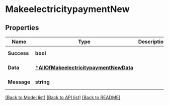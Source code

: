 # MakeelectricitypaymentNew

## Properties
Name | Type | Description | Notes
------------ | ------------- | ------------- | -------------
**Success** | **bool** |  | [default to null]
**Data** | [***AllOfMakeelectricitypaymentNewData**](AllOfMakeelectricitypaymentNewData.md) |  | [default to null]
**Message** | **string** |  | [default to null]

[[Back to Model list]](../README.md#documentation-for-models) [[Back to API list]](../README.md#documentation-for-api-endpoints) [[Back to README]](../README.md)

